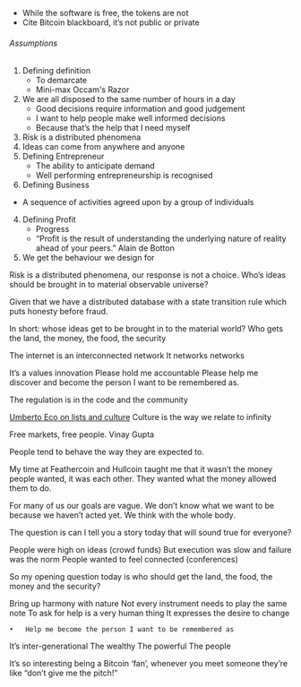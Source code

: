 

- While the software is free, the tokens are not
 - Cite Bitcoin blackboard, it’s not public or private

###### Assumptions

1. Defining definition
	- To demarcate
	- Mini-max Occam's Razor
2. We are all disposed to the same number of hours in a day
	- Good decisions require information and good judgement
	- I want to help people make well informed decisions
	- Because that’s the help that I need myself
3. Risk is a distributed phenomena 
4. Ideas can come from anywhere and anyone
2. Defining Entrepreneur
	- The ability to anticipate demand
	- Well performing entrepreneurship is recognised
3. Defining Business
- A sequence of activities agreed upon by a group of individuals
4. Defining Profit 
	- Progress
	- “Profit is the result of understanding the underlying nature of reality ahead of your peers.” Alain de Botton
5. We get the behaviour we design for


Risk is a distributed phenomena, our response is not a choice. 
Who’s ideas should be brought in to material observable universe?

Given that we have a distributed database with a state transition rule which puts honesty before fraud.

In short: whose ideas get to be brought in to the material world?
	Who gets the land, the money, the food, the security

The internet is an interconnected network
	It networks networks

It’s a values innovation
	Please hold me accountable
		Please help me discover and become the person I want to be remembered as.

The regulation is in the code and the community

[Umberto Eco on lists and culture](http://www.umbertoeco.com/en/umberto-eco-on-lists.html)
	Culture is the way we relate to infinity

Free markets, free people. Vinay Gupta

People tend to behave the way they are expected to.

My time at Feathercoin and Hullcoin taught me that it wasn’t the money people wanted, it was each other. They wanted what the money allowed them to do. 

For many of us our goals are vague. We don’t know what we want to be because we haven’t acted yet. We think with the whole body. 

The question is can I tell you a story today that will sound true for everyone?


People were high on ideas (crowd funds)
	But execution was slow and failure was the norm
People wanted to feel connected (conferences)

So my opening question today is who should get the land, the food, the money and the security?

Bring up harmony with nature
	Not every instrument needs to play the same note
	To ask for help is a very human thing
		It expresses the desire to change
		

	•	Help me become the person I want to be remembered as

It’s inter-generational
The wealthy
The powerful 
The people

It’s so interesting being a Bitcoin ‘fan’, whenever you meet someone they’re like “don’t give me the pitch!”







		

